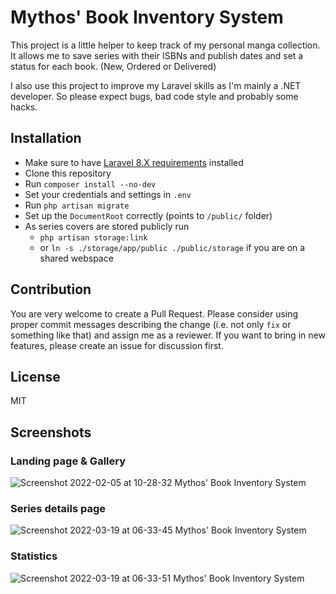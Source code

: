 # Mythos' Book Inventory System

This project is a little helper to keep track of my personal manga collection. It allows me to save series with their ISBNs and publish dates and set a status for each book. (New, Ordered or Delivered)

I also use this project to improve my Laravel skills as I'm mainly a .NET developer. So please expect bugs, bad code style and probably some hacks.

## Installation

* Make sure to have [Laravel 8.X requirements](https://laravel.com/docs/8.x/deployment#server-requirements) installed
* Clone this repository
* Run `composer install --no-dev`
* Set your credentials and settings in `.env`
* Run `php artisan migrate`
* Set up the `DocumentRoot` correctly (points to `/public/` folder)
* As series covers are stored publicly run 
    * `php artisan storage:link`
    *  or `ln -s ./storage/app/public ./public/storage` if you are on a shared webspace

## Contribution

You are very welcome to create a Pull Request. Please consider using proper commit messages describing the change (i.e. not only `fix` or something like that) and assign me as a reviewer.
If you want to bring in new features, please create an issue for discussion first.

## License

MIT

## Screenshots

### Landing page & Gallery

![Screenshot 2022-02-05 at 10-28-32 Mythos' Book Inventory System](https://user-images.githubusercontent.com/416568/152637303-94a354d9-c717-47b3-b238-c1a732339507.png)


### Series details page

![Screenshot 2022-03-19 at 06-33-45 Mythos' Book Inventory System](https://user-images.githubusercontent.com/416568/159108622-7a53bb94-652f-4868-b1fb-20d46a3495b8.png)

### Statistics

![Screenshot 2022-03-19 at 06-33-51 Mythos' Book Inventory System](https://user-images.githubusercontent.com/416568/159108629-2f578831-720f-403f-baf2-40f3ada6d5eb.png)

